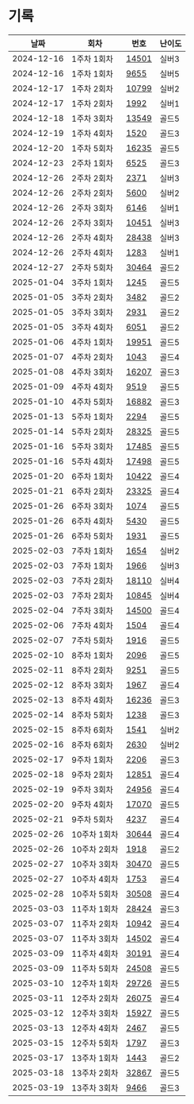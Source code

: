 # 기록

|날짜|회차|번호|난이도|
|--|--|--|--
|2024-12-16|1주차 1회차|[14501](/hjk0761/14501/README.md)|실버3|
|2024-12-16|1주차 1회차|[9655](/hjk0761/09655/README.md)|실버5|
|2024-12-17|1주차 2회차|[10799](/hjk0761/10799/README.md)|실버2|
|2024-12-17|1주차 2회차|[1992](/hjk0761/01992/README.md)|실버1|
|2024-12-18|1주차 3회차|[13549](/hjk0761/13549/README.md)|골드5|
|2024-12-19|1주차 4회차|[1520](/hjk0761/01520/README.md)|골드3|
|2024-12-20|1주차 5회차|[16235](/hjk0761/16235/README.md)|골드5|
|2024-12-23|2주차 1회차|[6525](/hjk0761/06525/README.md)|골드3|
|2024-12-26|2주차 2회차|[2371](/hjk0761/02371/README.md)|실버3|
|2024-12-26|2주차 2회차|[5600](/hjk0761/05600/README.md)|실버2|
|2024-12-26|2주차 3회차|[6146](/hjk0761/06146/README.md)|실버1|
|2024-12-26|2주차 3회차|[10451](/hjk0761/10451/README.md)|실버3|
|2024-12-26|2주차 4회차|[28438](/hjk0761/28438/README.md)|실버3|
|2024-12-26|2주차 4회차|[1283](/hjk0761/01283/README.md)|실버1|
|2024-12-27|2주차 5회차|[30464](/hjk0761/30464/README.md)|골드2|
|2025-01-04|3주차 1회차|[1245](/hjk0761/01245/README.md)|골드5|
|2025-01-05|3주차 2회차|[3482](/hjk0761/03482/README.md)|골드2|
|2025-01-05|3주차 3회차|[2931](/hjk0761/02931/README.md)|골드2|
|2025-01-05|3주차 4회차|[6051](/hjk0761/06051/README.md)|골드2|
|2025-01-06|4주차 1회차|[19951](/hjk0761/19951/README.md)|골드5|
|2025-01-07|4주차 2회차|[1043](/hjk0761/01043/README.md)|골드4|
|2025-01-08|4주차 3회차|[16207](/hjk0761/16207/README.md)|골드3|
|2025-01-09|4주차 4회차|[9519](/hjk0761/09519/README.md)|골드5|
|2025-01-10|4주차 5회차|[16882](/hjk0761/16882/README.md)|골드3|
|2025-01-13|5주차 1회차|[2294](/hjk0761/02294/README.md)|골드5|
|2025-01-14|5주차 2회차|[28325](/hjk0761/28325/README.md)|골드5|
|2025-01-16|5주차 3회차|[17485](/hjk0761/17485/README.md)|골드5|
|2025-01-16|5주차 4회차|[17498](/hjk0761/17498/README.md)|골드5|
|2025-01-20|6주차 1회차|[10422](/hjk0761/10422/README.md)|골드4|
|2025-01-21|6주차 2회차|[23325](/hjk0761/23325/README.md)|골드4|
|2025-01-26|6주차 3회차|[1074](/hjk0761/01074/README.md)|골드5|
|2025-01-26|6주차 4회차|[5430](/hjk0761/05430/README.md)|골드5|
|2025-01-26|6주차 5회차|[1931](/hjk0761/01931/README.md)|골드5|
|2025-02-03|7주차 1회차|[1654](/hjk0761/01654/README.md)|실버2|
|2025-02-03|7주차 1회차|[1966](/hjk0761/01966/README.md)|실버3|
|2025-02-03|7주차 2회차|[18110](/hjk0761/18110/README.md)|실버4|
|2025-02-03|7주차 2회차|[10845](/hjk0761/10845/README.md)|실버4|
|2025-02-04|7주차 3회차|[14500](/hjk0761/14500/README.md)|골드4|
|2025-02-06|7주차 4회차|[1504](/hjk0761/01504/README.md)|골드4|
|2025-02-07|7주차 5회차|[1916](/hjk0761/01916/README.md)|골드5|
|2025-02-10|8주차 1회차|[2096](/hjk0761/02096/README.md)|골드5|
|2025-02-11|8주차 2회차|[9251](/hjk0761/09251/README.md)|골드5|
|2025-02-12|8주차 3회차|[1967](/hjk0761/01967/README.md)|골드4|
|2025-02-13|8주차 4회차|[16236](/hjk0761/16236/README.md)|골드3|
|2025-02-14|8주차 5회차|[1238](/hjk0761/01238/README.md)|골드3|
|2025-02-15|8주차 6회차|[1541](/hjk0761/01541/README.md)|실버2|
|2025-02-16|8주차 6회차|[2630](/hjk0761/02630/README.md)|실버2|
|2025-02-17|9주차 1회차|[2206](/hjk0761/02206/README.md)|골드3|
|2025-02-18|9주차 2회차|[12851](/hjk0761/12851/README.md)|골드4|
|2025-02-19|9주차 3회차|[24956](/hjk0761/24956/README.md)|골드4|
|2025-02-20|9주차 4회차|[17070](/hjk0761/17070/README.md)|골드5|
|2025-02-21|9주차 5회차|[4237](/hjk0761/04237/README.md)|골드4|
|2025-02-26|10주차 1회차|[30644](/hjk0761/30644/README.md)|골드4|
|2025-02-26|10주차 2회차|[1918](/hjk0761/01918/README.md)|골드2|
|2025-02-27|10주차 3회차|[30470](/hjk0761/30470/README.md)|골드5|
|2025-02-27|10주차 4회차|[1753](/hjk0761/01753/README.md)|골드4|
|2025-02-28|10주차 5회차|[30508](/hjk0761/30508/README.md)|골드4|
|2025-03-03|11주차 1회차|[28424](/hjk0761/28424/README.md)|골드3|
|2025-03-07|11주차 2회차|[10942](/hjk0761/10942/README.md)|골드4|
|2025-03-07|11주차 3회차|[14502](/hjk0761/14502/README.md)|골드4|
|2025-03-09|11주차 4회차|[30191](/hjk0761/30191/README.md)|골드4|
|2025-03-09|11주차 5회차|[24508](/hjk0761/24508/README.md)|골드5|
|2025-03-10|12주차 1회차|[29726](/hjk0761/29726/README.md)|골드5|
|2025-03-11|12주차 2회차|[26075](/hjk0761/26075/README.md)|골드4|
|2025-03-12|12주차 3회차|[15927](/hjk0761/15927/README.md)|골드5|
|2025-03-13|12주차 4회차|[2467](/hjk0761/02467/README.md)|골드5|
|2025-03-15|12주차 5회차|[1797](/hjk0761/01797/README.md)|골드3|
|2025-03-17|13주차 1회차|[1443](/hjk0761/01443/README.md)|골드2|
|2025-03-18|13주차 2회차|[32867](/hjk0761/32867/README.md)|골드5|
|2025-03-19|13주차 3회차|[9466](/hjk0761/09466/README.md)|골드3|
